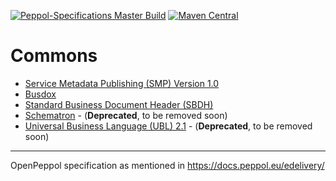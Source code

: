 [![Peppol-Specifications Master Build](https://github.com/OxalisCommunity/peppol-specifications/workflows/peppol-specifications%20Master%20Build/badge.svg?branch=master)](https://github.com/OxalisCommunity/peppol-specifications/actions?query=workflow%3A%22peppol-specifications%20Master%20Build%22)
[![Maven Central](https://img.shields.io/maven-central/v/network.oxalis.peppol/peppol-specifications.svg)](http://search.maven.org/#search%7Cgav%7C1%7Cg%3A%22network.oxalis.peppol%22%20AND%20a%3A%22peppol-specifications%22)

# Commons

* [Service Metadata Publishing (SMP) Version 1.0](https://github.com/OxalisCommunity/peppol-specifications/tree/master/peppol-bdx)
* [Busdox](https://github.com/OxalisCommunity/peppol-specifications/tree/master/peppol-busdox)
* [Standard Business Document Header (SBDH)](https://github.com/OxalisCommunity/peppol-specifications/tree/master/peppol-sbdh)
* [Schematron](https://github.com/OxalisCommunity/peppol-specifications/tree/master/peppol-schematron) - (<b>Deprecated</b>, to be removed soon)
* [Universal Business Language (UBL) 2.1](https://github.com/OxalisCommunity/peppol-specifications/tree/master/peppol-ubl21) - (<b>Deprecated</b>, to be removed soon)

---
OpenPeppol specification as mentioned in https://docs.peppol.eu/edelivery/

